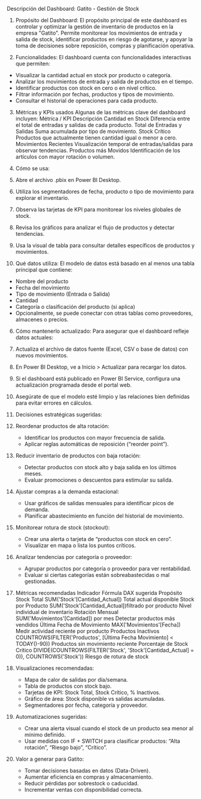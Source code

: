 Descripción del Dashboard: Gatito - Gestión de Stock

1. Propósito del Dashboard:
El propósito principal de este dashboard es controlar y optimizar la gestión de inventario de productos en la empresa "Gatito". Permite monitorear los movimientos de entrada y salida de stock, identificar productos en riesgo de agotarse, y apoyar la toma de decisiones sobre reposición, compras y planificación operativa.

2. Funcionalidades:
El dashboard cuenta con funcionalidades interactivas que permiten:
  * Visualizar la cantidad actual en stock por producto o categoría.
  * Analizar los movimientos de entrada y salida de productos en el tiempo.
  * Identificar productos con stock en cero o en nivel crítico.
  * Filtrar información por fechas, productos y tipos de movimiento.
  * Consultar el historial de operaciones para cada producto.

3. Métricas y KPIs usados
Algunas de las métricas clave del dashboard incluyen:
  Métrica / KPI	                  Descripción
  Cantidad en Stock	              Diferencia entre el total de entradas y salidas de cada producto.
  Total de Entradas y Salidas	    Suma acumulada por tipo de movimiento.
  Stock Crítico	                  Productos que actualmente tienen cantidad igual o menor a cero.
  Movimientos Recientes	          Visualización temporal de entradas/salidas para observar tendencias.
  Productos más Movidos	          Identificación de los artículos con mayor rotación o volumen.
 
4. Cómo se usa:
  1. Abre el archivo .pbix en Power BI Desktop.
  2. Utiliza los segmentadores de fecha, producto o tipo de movimiento para explorar el inventario.
  3. Observa las tarjetas de KPI para monitorear los niveles globales de stock.
  4. Revisa los gráficos para analizar el flujo de productos y detectar tendencias.
  5. Usa la visual de tabla para consultar detalles específicos de productos y movimientos.

5. Qué datos utiliza:
El modelo de datos está basado en al menos una tabla principal que contiene:
  * Nombre del producto
  * Fecha del movimiento
  * Tipo de movimiento (Entrada o Salida)
  * Cantidad
  * Categoría o clasificación del producto (si aplica)
  * Opcionalmente, se puede conectar con otras tablas como proveedores, almacenes o precios.

6. Cómo mantenerlo actualizado:
Para asegurar que el dashboard refleje datos actuales:
  1. Actualiza el archivo de datos fuente (Excel, CSV o base de datos) con nuevos movimientos.
  2. En Power BI Desktop, ve a Inicio > Actualizar para recargar los datos.
  3. Si el dashboard está publicado en Power BI Service, configura una actualización programada desde el portal web.
  4. Asegúrate de que el modelo esté limpio y las relaciones bien definidas para evitar errores en cálculos.

7. Decisiones estratégicas sugeridas:
  1. Reordenar productos de alta rotación:
      * Identificar los productos con mayor frecuencia de salida.
      * Aplicar reglas automáticas de reposición (“reorder point”).
  2. Reducir inventario de productos con baja rotación:
      * Detectar productos con stock alto y baja salida en los últimos meses.
      * Evaluar promociones o descuentos para estimular su salida.
  3. Ajustar compras a la demanda estacional:
      * Usar gráficos de salidas mensuales para identificar picos de demanda.
      * Planificar abastecimiento en función del historial de movimiento.
  4. Monitorear rotura de stock (stockout):
      * Crear una alerta o tarjeta de “productos con stock en cero”.
      * Visualizar en mapa o lista los puntos críticos.
  5. Analizar tendencias por categoría o proveedor:
      * Agrupar productos por categoría o proveedor para ver rentabilidad.
      * Evaluar si ciertas categorías están sobreabastecidas o mal gestionadas.

8. Métricas recomendadas
   Indicador                    Fórmula DAX sugerida                                                    Propósito
   Stock Total                  SUM('Stock'[Cantidad_Actual])                                           Total actual disponible
   Stock por Producto           SUM('Stock'[Cantidad_Actual])filtrado por producto                      Nivel individual de inventario
   Rotación Mensual             SUM('Movimientos'[Cantidad]) por mes                                    Detectar productos más vendidos
   Última Fecha de Movimiento   MAX('Movimientos'[Fecha])                                               Medir actividad reciente por                                                                                                               producto
   Productos Inactivos          COUNTROWS(FILTER('Productos', [Última Fecha Movimiento] < TODAY()-90))   Productos sin movimiento reciente
   Porcentaje de Stock Crítico  DIVIDE(COUNTROWS(FILTER('Stock', 'Stock'[Cantidad_Actual] = 0)), COUNTROWS('Stock'))  Riesgo de rotura de                                                                                                                         stock
9. Visualizaciones recomendadas:
   * Mapa de calor de salidas por día/semana.
   * Tabla de productos con stock bajo.
   * Tarjetas de KPI: Stock Total, Stock Crítico, % Inactivos.
   * Gráfico de área: Stock disponible vs salidas acumuladas.
   * Segmentadores por fecha, categoría y proveedor.

10. Automatizaciones sugeridas:
    * Crear una alerta visual cuando el stock de un producto sea menor al mínimo definido.
    * Usar medidas con IF + SWITCH para clasificar productos: “Alta rotación”, “Riesgo bajo”, “Crítico”.
    
11. Valor a generar para Gatito:
    * Tomar decisiones basadas en datos (Data-Driven).
    * Aumentar eficiencia en compras y almacenamiento.
    * Reducir pérdidas por sobrestock o caducidad.
    * Incrementar ventas con disponibilidad correcta.
